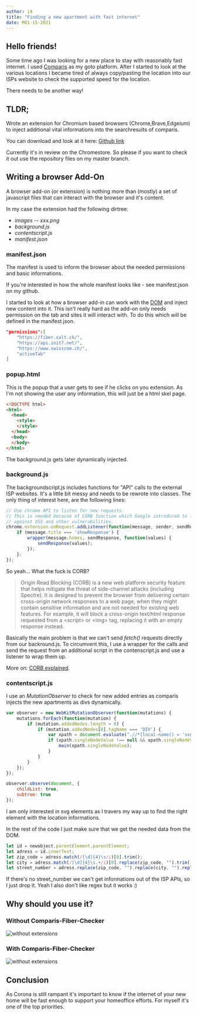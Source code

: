 ```yaml
---
author: i4
title: "Finding a new apartment with fast internet"
date: M01-15-2021
---
```


## Hello friends!
Some time ago I was looking for a new place to stay with reasonably fast internet. I used [Comparis](https://www.comparis.ch/immobilien/default) as my goto platform.
After I started to look at the various locations I became tired of always copy/pasting the location into our ISPs website to check the supported speed for the location. 

There needs to be another way!

## TLDR;
Wrote an extension for Chromium based browsers (Chrome,Brave,Edgeium) to inject additional vital informations into the searchresults of comparis. 

You can download and look at it here: [Github link](https://github.com/b401/Comparis-fiber-checke)

Currently it's in review on the Chromestore. So please if you want to check it out use the repository files on my master branch.

## Writing a browser Add-On
A browser add-on (or extension) is nothing more than (mostly) a set of javascript files that can interact with the browser and it's content.

In my case the extension had the following dirtree:

- _images_
-- _xxx.png_
- _background.js_
- _contentscript.js_
- _manifest.json_

### manifest.json
The manifest is used to inform the browser about the needed permissions and basic informations.

If you're interested in how the whole manifest looks like - see manifest.json on my github.

I started to look at how a browser add-in can work with the [DOM](https://www.w3schools.com/js/js_htmldom.asp) and inject new content into it.
This isn't really hard as the add-on only needs permission on the tab and sites it will interact with. To do this which will be defined in the manifest.json.

```json
"permissions":[
	"https://fiber.salt.ch/",
	"https://api.init7.net/",
	"https://www.swisscom.ch/",
	"activeTab"
]
```

### popup.html
This is the popup that a user gets to see if he clicks on you extension. As I'm not showing the user any information, this will just be a html skel page.

```html
<!DOCTYPE html>
<html>
  <head>
    <style>
    </style>
  </head>
  <body>
  </body>
</html>
```

The background.js gets later dynamically injected.

### background.js
The backgroundscript.js includes functions for "API" calls to the external ISP websites. It's a little bit messy and needs to be rewrote into classes. The only thing of interest here, are the following lines:

```javascript
// Use chrome API to listen for new requests.
// This is needed because of CORB function which Google introduced to fight
// against XSS and other vulnerabilities.
chrome.extension.onRequest.addListener(function(message, sender, sendResponse) {
    if (message.title === 'showResponse') {
        wrapper(message.homes, sendResponse, function(values) {
            sendResponse(values);
        });
    };
});
```

So yeah... What the fuck is CORB? 
> Origin Read Blocking (CORB) is a new web platform security feature that helps mitigate the threat of side-channel attacks (including Spectre).  It is designed to prevent the browser from delivering certain cross-origin network responses to a web page, when they might contain sensitive information and are not needed for existing web features.  For example, it will block a cross-origin text/html response requested from a \<script\> or \<img\> tag, replacing it with an empty response instead.

Basically the main problem is that we can't send _fetch()_ requests directly from our backround.js. To circumvent this, I use a wrapper for the calls and send the request from an additional script in the contenscript.js and use a listener to wrap them up.

More on: [CORB explained](https://chromium.googlesource.com/chromium/src/+/master/services/network/cross_origin_read_blocking_explainer.md#The-problem).

### contentscript.js
I use an _MutationObserver_ to check for new added entries as comparis injects the new apartments as divs dynamically.
```javascript
var observer = new WebKitMutationObserver(function(mutations) {
    mutations.forEach(function(mutation) {
        if (mutation.addedNodes.length > 0) {
            if (mutation.addedNodes[0].tagName === 'DIV') {
                var xpath = document.evaluate(".//*[local-name() = 'svg' and @data-icon='map-marker-alt']", mutation.addedNodes[0], null, XPathResult.FIRST_ORDERED_NODE_TYPE, null);
                if (xpath.singleNodeValue !== null && xpath.singleNodeValue !== undefined) {
                    main(xpath.singleNodeValue);
                }
            }
        }
    });
});

observer.observe(document, {
    childList: true,
    subtree: true
});
```

I am only interested in svg elements as I travers my way up to find the right element with the location informations.

In the rest of the code I just make sure that we get the needed data from the DOM.
```javascript
let id = newobject.parentElement.parentElement;
let adress = id.innerText;
let zip_code = adress.match(/[\d]{4}\s/i)[0].trim();
let city = adress.match(/[\d]{4}\s.+/i)[0].replace(zip_code, "").trim();
let street_number = adress.replace(zip_code, "").replace(city, "").replace(",", "").trim();
```

If there's no street_number we can't get informations out of the ISP APIs, so I just drop it.
Yeah I also don't like regex but it works :)


## Why should you use it?
### Without Comparis-Fiber-Checker
![without extensions](/b/images/withouth_extension.png)

### With Comparis-Fiber-Checker
![without extensions](/b/images/with_extension.png)

## Conclusion
As Corona is still rampant it's important to know if the internet of your new home will be fast enough to support your homeoffice efforts. For myself it's one of the top priorities.
